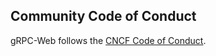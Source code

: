 ## Community Code of Conduct

gRPC-Web follows the
[CNCF Code of Conduct](https://github.com/cncf/foundation/blob/master/code-of-conduct.md).
